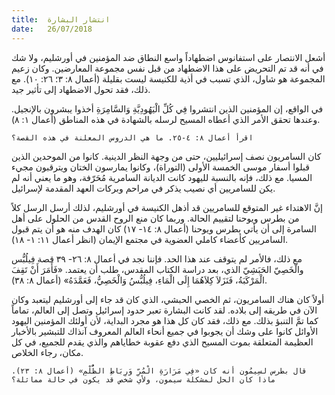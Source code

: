 ```yaml
---
title:  انتشار البشارة
date:   26/07/2018
---
```


أشعل الانتصار على استفانوس اضطهاداً واسع النطاق ضد المؤمنين في أورشليم، ولا شك في أنه قد تم التحريض على هذا الاضطهاد من قبل نفس مجموعة المعارضين. وكان زعيم المجموعة هو شاول، الذي تسبب في أذية للكنيسة ليست بقليلة (أعمال ٨: ٣؛ ٢٦: ١٠). مع ذلك، فقد تحول الاضطهاد إلى تأثير جيد.

في الواقع، إن المؤمنين الذين انتشروا فِي كُلِّ الْيَهُودِيَّةِ وَالسَّامِرَةِ أخذوا يبشرون بالإنجيل. وعندها تحقق الأمر الذي أعطاه المسيح لرسله بالشهادة في هذه المناطق (أعمال ١: ٨).

`اقرأ أعمال ٨: ٤-٢٥. ما هي الدروس المعلنة في هذه القصة؟`

كان السامريون نصف إسرائيليين، حتى من وجهة النظر الدينية. كانوا من الموحدين الذين قبلوا أسفار موسى الخمسة الأولى (التوراة)، وكانوا يمارسون الختان ويترقبون مجيء المسيا. مع ذلك، فإنه بالنسبة لليهود كانت الديانة السامرية مُحَرّفة، وهو ما يعني أنه لم يكن للسامريين أي نصيب يذكر في مراحم وبركات العهد المقدمة لإسرائيل.

إنَّ الاهتداء غير المتوقع للسامريين قد أذهل الكنيسة في أورشليم، لذلك أرسل الرسل كلاً من بطرس ويوحنا لتقييم الحالة. وربما كان منع الروح القدس من الحلول على أهل السامرة إلى أن يأتي بطرس ويوحنا (أعمال ٨: ١٤- ١٧) كان الهدف منه هو أن يتم قبول السامريين كأعضاء كاملي العضوية في مجتمع الإيمان (انظر أعمال ١١: ١- ١٨).

مع ذلك، فالأمر لم يتوقف عند هذا الحد. فإننا نجد في أعمال ٨: ٢٦- ٣٩ قصة فِيلُبُّس والْخَصِيّ الحَبَشِيّ الذي، بعد دراسة الكتاب المقدس، طلب أن يعتمد. «فَأَمَرَ أَنْ تَقِفَ الْمَرْكَبَةُ، فَنَزَلاَ كِلاَهُمَا إِلَى الْمَاءِ، فِيلُبُّسُ وَالْخَصِيُّ، فَعَمَّدَهُ» (أعمال ٨: ٣٨).

أولاً كان هناك السامريون، ثم الخصي الحبشي، الذي كان قد جاء إلى أورشليم ليتعبد وكان الآن في طريقه إلى بلاده. لقد كانت البشارة تعبر حدود إسرائيل وتصل إلى العالم، تماماً كما تمَّ التنبؤ بذلك. مع ذلك، فقد كان كل هذا هو مجرد البداية، لأن أولئك المؤمنين اليهود الأوائل كانوا على وشك أن يجوبوا في جميع أنحاء العالم المعروف آنذاك للتبشير بالأخبار العظيمة المتعلقة بموت المسيح الذي دفع عقوبة خطاياهم والذي يقدم للجميع، في كل مكان، رجاء الخلاص.

`قال بطرس لسِيمُون أنه كان «فِي مَرَارَةِ الْمُرِّ وَرِبَاطِ الظُّلْمِ» (أعمال ٨: ٢٣). ماذا كان الحل لمشكلة سيمون، ولأي شخص قد يكون في حالة مماثلة؟`